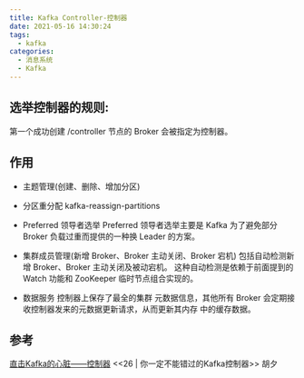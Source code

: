 ```yaml
---
title: Kafka Controller-控制器
date: 2021-05-16 14:30:24
tags:
  - kafka  
categories:
  - 消息系统
  - Kafka   
---
```


<p></p>
<!-- more -->


## 选举控制器的规则:
第一个成功创建 /controller 节点的 Broker 会被指定为控制器。

## 作用
+ 主题管理(创建、删除、增加分区)

+ 分区重分配
kafka-reassign-partitions

+ Preferred 领导者选举
Preferred 领导者选举主要是 Kafka 为了避免部分 Broker 负载过重而提供的一种换 Leader 的方案。

+ 集群成员管理(新增 Broker、Broker 主动关闭、Broker 宕机)
包括自动检测新增 Broker、Broker 主动关闭及被动宕机。
这种自动检测是依赖于前面提到的 Watch 功能和 ZooKeeper 临时节点组合实现的。

+ 数据服务
控制器上保存了最全的集群 元数据信息，其他所有 Broker 会定期接收控制器发来的元数据更新请求，从而更新其内存 中的缓存数据。



## 参考
[直击Kafka的心脏——控制器](https://hiddenpps.blog.csdn.net/article/details/80865540)
<<26 | 你一定不能错过的Kafka控制器>>  胡夕